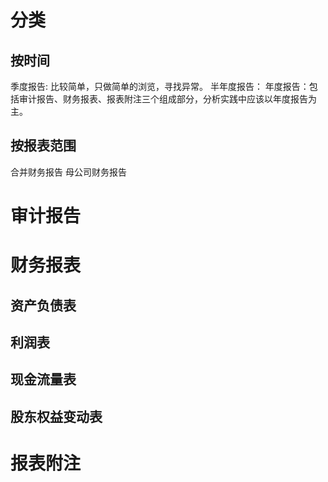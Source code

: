 # 分类
## 按时间
季度报告: 比较简单，只做简单的浏览，寻找异常。
半年度报告：
年度报告：包括审计报告、财务报表、报表附注三个组成部分，分析实践中应该以年度报告为主。

## 按报表范围
合并财务报告
母公司财务报告

# 审计报告
# 财务报表
## 资产负债表
## 利润表
## 现金流量表
## 股东权益变动表
# 报表附注

